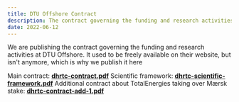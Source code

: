```yaml
---
title: DTU Offshore Contract
description: The contract governing the funding and research activities at DTU Offshore
date: 2022-06-12
---
```


We are publishing the contract governing the funding and research activities at DTU Offshore. It used to be freely available on their website, but isn't anymore, which is why we publish it here


Main contract: [**dhrtc-contract.pdf**](/docs/dhrtc-contract.pdf)
Scientific framework: [**dhrtc-scientific-framework.pdf**](/docs/dhrtc-contract.pdf)
Additional contract about TotalEnergies taking over Mærsk stake: [**dhrtc-contract-add-1.pdf**](/docs/dhrtc-contract-add-1.pdf)